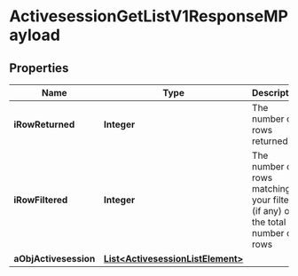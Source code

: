 

# ActivesessionGetListV1ResponseMPayload

## Properties

Name | Type | Description | Notes
------------ | ------------- | ------------- | -------------
**iRowReturned** | **Integer** | The number of rows returned | 
**iRowFiltered** | **Integer** | The number of rows matching your filters (if any) or the total number of rows | 
**aObjActivesession** | [**List&lt;ActivesessionListElement&gt;**](ActivesessionListElement.md) |  | 




